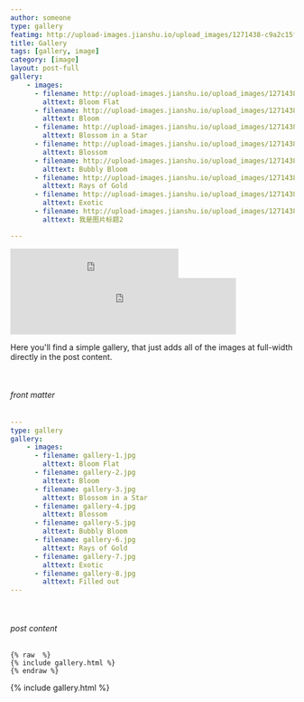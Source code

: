 ```yaml
---
author: someone
type: gallery
featimg: http://upload-images.jianshu.io/upload_images/1271438-c9a2c15f26c9aafe.jpg?imageMogr2/auto-orient/strip%7CimageView2/2/w/1240
title: Gallery
tags: [gallery, image]
category: [image]
layout: post-full
gallery:
    - images:
      - filename: http://upload-images.jianshu.io/upload_images/1271438-bdb15b2c9303aea2.png?imageMogr2/auto-orient/strip%7CimageView2/2/w/1240
        alttext: Bloom Flat
      - filename: http://upload-images.jianshu.io/upload_images/1271438-bdb15b2c9303aea2.png?imageMogr2/auto-orient/strip%7CimageView2/2/w/1240
        alttext: Bloom
      - filename: http://upload-images.jianshu.io/upload_images/1271438-bdb15b2c9303aea2.png?imageMogr2/auto-orient/strip%7CimageView2/2/w/1240
        alttext: Blossom in a Star
      - filename: http://upload-images.jianshu.io/upload_images/1271438-bdb15b2c9303aea2.png?imageMogr2/auto-orient/strip%7CimageView2/2/w/1240
        alttext: Blossom
      - filename: http://upload-images.jianshu.io/upload_images/1271438-bdb15b2c9303aea2.png?imageMogr2/auto-orient/strip%7CimageView2/2/w/1240
        alttext: Bubbly Bloom
      - filename: http://upload-images.jianshu.io/upload_images/1271438-bdb15b2c9303aea2.png?imageMogr2/auto-orient/strip%7CimageView2/2/w/1240
        alttext: Rays of Gold
      - filename: http://upload-images.jianshu.io/upload_images/1271438-bdb15b2c9303aea2.png?imageMogr2/auto-orient/strip%7CimageView2/2/w/1240
        alttext: Exotic
      - filename: http://upload-images.jianshu.io/upload_images/1271438-bdb15b2c9303aea2.png?imageMogr2/auto-orient/strip%7CimageView2/2/w/1240
        alttext: 我是图片标题2

---
```


<iframe frameborder="no" border="0" marginwidth="0" marginheight="0" width=298 height=52 src="http://music.163.com/outchain/player?type=2&id=32192436&auto=1&height=32"></iframe>
<embed class="play_music" height="100" width="400" src="http://music.163.com/outchain/player?type=2&id=32192436&auto=1&height=32" autostart="true" loop=“true”></embed>

Here you'll find a simple gallery, that just adds all of the images at full-width directly in the post content.

<br>

###### front matter

```yml
---
type: gallery
gallery:
    - images:
      - filename: gallery-1.jpg
        alttext: Bloom Flat
      - filename: gallery-2.jpg
        alttext: Bloom
      - filename: gallery-3.jpg
        alttext: Blossom in a Star
      - filename: gallery-4.jpg
        alttext: Blossom
      - filename: gallery-5.jpg
        alttext: Bubbly Bloom
      - filename: gallery-6.jpg
        alttext: Rays of Gold
      - filename: gallery-7.jpg
        alttext: Exotic
      - filename: gallery-8.jpg
        alttext: Filled out
---
```
<br>

###### post content

``` liquid
{% raw  %}
{% include gallery.html %}
{% endraw %}
```

{% include gallery.html %}
